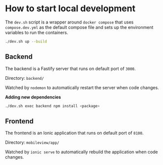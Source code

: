 # How to start local development

The `dev.sh` script is a wrapper around `docker compose` that uses `compose.dev.yml`
as the default compose file and sets up the environment variables to run the containers.

```bash
./dev.sh up --build
```

## Backend

The backend is a Fastify server that runs on default port of `3000`.

Directory: `backend/`

Watched by `nodemon` to automatically restart the server when code changes.

**Adding new dependencies**

```bash
./dev.sh exec backend npm install <package>
```

## Frontend

The frontend is an Ionic application that runs on default port of `8100`.

Directory: `mobileview/app/`

Watched by `ionic serve` to automatically rebuild the application when code changes.


